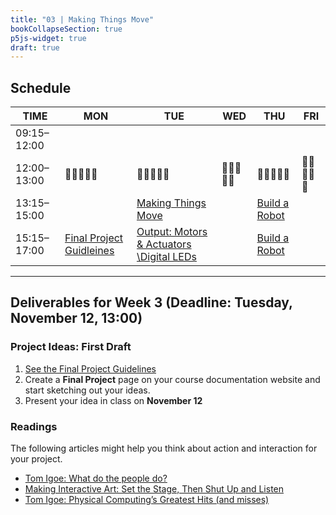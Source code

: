 ```yaml
---
title: "03 | Making Things Move"
bookCollapseSection: true
p5js-widget: true
draft: true
---
```


## Schedule

| TIME | MON | TUE | WED | THU | FRI |
| --- | --- | --- | --- | --- | --- |
| 09:15–12:00 |  |  |  |  |  |
| 12:00–13:00| 🥗🍜🍱🍝🍕 | 🥗🍜🍱🍝🍕 | 🥗🍜🍱🍝🍕 | 🥗🍜🍱🍝🍕 | 🥗🍜🍱🍝🍕 |
| 13:15–15:00 |  | [Making Things Move](./lesson-01) |  | [Build a Robot](./lesson-02) |  |
| 15:15–17:00 | [Final Project Guidleines](./lecture) | [Output: Motors & Actuators \Digital LEDs](./lesson-01) |  | [Build a Robot](./lesson-02) |  |


---

## Deliverables for Week 3 (Deadline: Tuesday, November 12, 13:00)

### Project Ideas: First Draft

1. [See the Final Project Guidelines](../final-project/)
2. Create a **Final Project** page on your course documentation website and start sketching out your ideas.
3. Present your idea in class on **November 12**

### Readings

The following articles might help you think about action and interaction for your project.

- [Tom Igoe: What do the people do?](https://www.tigoe.com/blog/category/physicalcomputing/606/)
- [Making Interactive Art: Set the Stage, Then Shut Up and Listen](https://www.tigoe.com/blog/category/physicalcomputing/405/)
- [Tom Igoe: Physical Computing’s Greatest Hits (and misses)](https://www.tigoe.com/blog/category/physicalcomputing/176/)